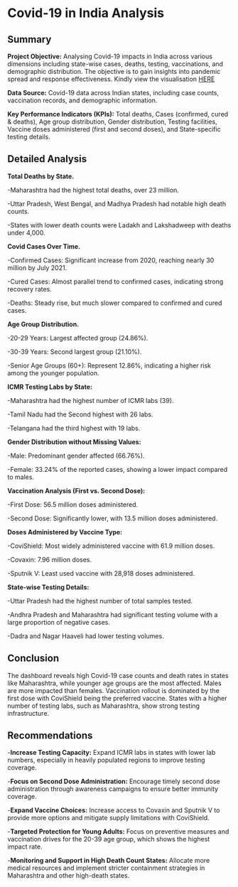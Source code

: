 # Covid-19 in India Analysis
## Summary

**Project Objective:** Analysing Covid-19 impacts in India across various dimensions including state-wise cases, deaths, testing, vaccinations, and demographic distribution. The objective is to gain insights into pandemic spread and response effectiveness. Kindly view the visualisation [HERE](https://public.tableau.com/app/profile/faizal.ajenifuja/viz/Covid_19_India_/Dashboard)

**Data Source:** Covid-19 data across Indian states, including case counts, vaccination records, and demographic information.

**Key Performance Indicators (KPIs):** Total deaths, Cases (confirmed, cured & deaths), Age group distribution, Gender distribution, Testing facilities, Vaccine doses administered (first and second doses), and State-specific testing details.

## Detailed Analysis
**Total Deaths by State.**

-Maharashtra had the highest total deaths, over 23 million. 

-Uttar Pradesh, West Bengal, and Madhya Pradesh had notable high death counts.

-States with lower death counts were Ladakh and Lakshadweep with deaths under 4,000. 

**Covid Cases Over Time.**

-Confirmed Cases: Significant increase from 2020, reaching nearly 30 million by July 2021.

-Cured Cases: Almost parallel trend to confirmed cases, indicating strong recovery rates.

-Deaths: Steady rise, but much slower compared to confirmed and cured cases.

**Age Group Distribution.**

-20-29 Years: Largest affected group (24.86%).

-30-39 Years: Second largest group (21.10%).

-Senior Age Groups (60+): Represent 12.86%, indicating a higher risk among the younger population.

**ICMR Testing Labs by State:**

-Maharashtra had the highest number of ICMR labs (39).

-Tamil Nadu had the Second highest with 26 labs.

-Telangana had the third highest with 19 labs.

**Gender Distribution without Missing Values:**

-Male: Predominant gender affected (66.76%).

-Female: 33.24% of the reported cases, showing a lower impact compared to males.

**Vaccination Analysis (First vs. Second Dose):**

-First Dose: 56.5 million doses administered.

-Second Dose: Significantly lower, with 13.5 million doses administered.

**Doses Administered by Vaccine Type:**

-CoviShield: Most widely administered vaccine with 61.9 million doses.

-Covaxin: 7.96 million doses.

-Sputnik V: Least used vaccine with 28,918 doses administered.

**State-wise Testing Details:**

-Uttar Pradesh had the highest number of total samples tested.

-Andhra Pradesh and Maharashtra had significant testing volume with a large proportion of negative cases.

-Dadra and Nagar Haaveli had lower testing volumes.

## Conclusion

The dashboard reveals high Covid-19 case counts and death rates in states like Maharashtra, while younger age groups are the most affected. Males are more impacted than females. Vaccination rollout is dominated by the first dose with CoviShield being the preferred vaccine. States with a higher number of testing labs, such as Maharashtra, show strong testing infrastructure.

## Recommendations
-**Increase Testing Capacity:** Expand ICMR labs in states with lower lab numbers, especially in heavily populated regions to improve testing coverage.

-**Focus on Second Dose Administration:** Encourage timely second dose administration through awareness campaigns to ensure better immunity coverage.

-**Expand Vaccine Choices:** Increase access to Covaxin and Sputnik V to provide more options and mitigate supply limitations with CoviShield.

-**Targeted Protection for Young Adults:** Focus on preventive measures and vaccination drives for the 20-39 age group, which shows the highest impact rate.

-**Monitoring and Support in High Death Count States:** Allocate more medical resources and implement stricter containment strategies in Maharashtra and other high-death states.
